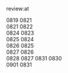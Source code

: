 review:at

0819 0821  
0821 0822  
0824 0823  
0825 0824  
0826 0825  
0827 0826  
0828 0827
0831 0830  
0901 0831
